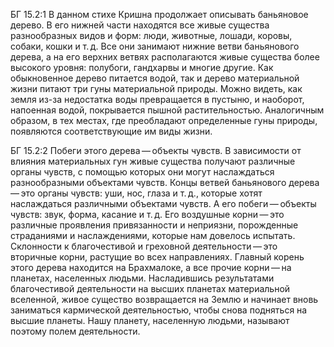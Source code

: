 БГ 15.2:1	В данном стихе Кришна продолжает описывать баньяновое дерево. В его нижней части находятся все живые существа разнообразных видов и форм: люди, животные, лошади, коровы, собаки, кошки и т. д. Все они занимают нижние ветви баньянового дерева, а на его верхних ветвях располагаются живые существа более высокого уровня: полубоги, гандхарвы и многие другие. Как обыкновенное дерево питается водой, так и дерево материальной жизни питают три гуны материальной природы. Можно видеть, как земля из-за недостатка воды превращается в пустыню, и наоборот, напоенная водой, покрывается пышной растительностью. Аналогичным образом, в тех местах, где преобладают определенные гуны природы, появляются соответствующие им виды жизни.

БГ 15.2:2	Побеги этого дерева — объекты чувств. В зависимости от влияния материальных гун живые существа получают различные органы чувств, с помощью которых они могут наслаждаться разнообразными объектами чувств. Концы ветвей баньянового дерева — это органы чувств: уши, нос, глаза и т. д., которые хотят наслаждаться различными объектами чувств. А его побеги — объекты чувств: звук, форма, касание и т. д. Его воздушные корни — это различные проявления привязанности и неприязни, порожденные страданиями и наслаждениями, которые нам довелось испытать. Склонности к благочестивой и греховной деятельности — это вторичные корни, растущие во всех направлениях. Главный корень этого дерева находится на Брахмалоке, а все прочие корни — на планетах, населенных людьми. Насладившись результатами благочестивой деятельности на высших планетах материальной вселенной, живое существо возвращается на Землю и начинает вновь заниматься кармической деятельностью, чтобы снова подняться на высшие планеты. Нашу планету, населенную людьми, называют поэтому полем деятельности.
